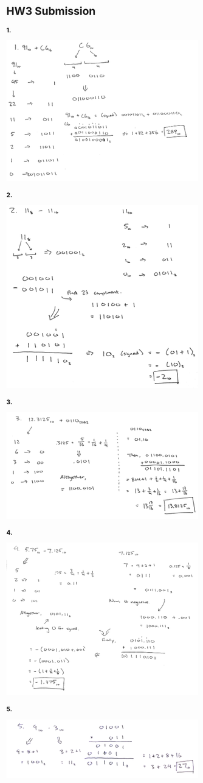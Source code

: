 # HW3 Submission

### 1.
![](assets/1.png)

### 2.
![](assets/2.jpg)

### 3.
![](assets/3.png)

### 4.
![](assets/4.png)

### 5.
![](assets/5.png)
